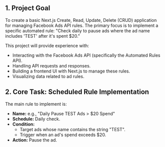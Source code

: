 ## 1. Project Goal

To create a basic Next.js Create, Read, Update, Delete (CRUD) application for 
managing Facebook Ads API rules. The primary focus is to implement a specific 
automated rule: "Check daily to pause ads where the ad name includes 'TEST' after it's spent $20."

This project will provide experience with:
* Interacting with the Facebook Ads API (specifically the Automated Rules API).
* Handling API requests and responses.
* Building a frontend UI with Next.js to manage these rules.
* Visualizing data related to ad rules.

## 2. Core Task: Scheduled Rule Implementation

The main rule to implement is:
* **Name:** e.g., "Daily Pause TEST Ads > $20 Spend"
* **Schedule:** Daily check.
* **Condition:**
    * Target ads whose name contains the string "TEST".
    * Trigger when an ad's spend exceeds $20.
* **Action:** Pause the ad.